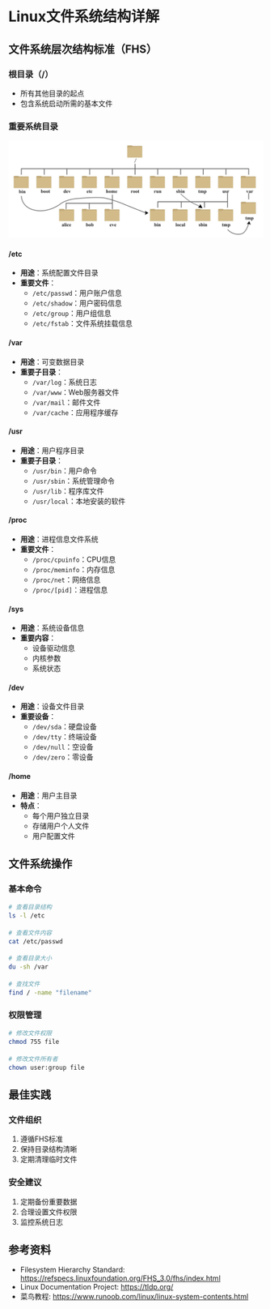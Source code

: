 # Linux文件系统结构详解

## 文件系统层次结构标准（FHS）

### 根目录（/）
- 所有其他目录的起点
- 包含系统启动所需的基本文件

### 重要系统目录

![](../../resource/Linux1.jpg)

#### /etc
- **用途**：系统配置文件目录
- **重要文件**：
  - `/etc/passwd`：用户账户信息
  - `/etc/shadow`：用户密码信息
  - `/etc/group`：用户组信息
  - `/etc/fstab`：文件系统挂载信息

#### /var
- **用途**：可变数据目录
- **重要子目录**：
  - `/var/log`：系统日志
  - `/var/www`：Web服务器文件
  - `/var/mail`：邮件文件
  - `/var/cache`：应用程序缓存

#### /usr
- **用途**：用户程序目录
- **重要子目录**：
  - `/usr/bin`：用户命令
  - `/usr/sbin`：系统管理命令
  - `/usr/lib`：程序库文件
  - `/usr/local`：本地安装的软件

#### /proc
- **用途**：进程信息文件系统
- **重要文件**：
  - `/proc/cpuinfo`：CPU信息
  - `/proc/meminfo`：内存信息
  - `/proc/net`：网络信息
  - `/proc/[pid]`：进程信息

#### /sys
- **用途**：系统设备信息
- **重要内容**：
  - 设备驱动信息
  - 内核参数
  - 系统状态

#### /dev
- **用途**：设备文件目录
- **重要设备**：
  - `/dev/sda`：硬盘设备
  - `/dev/tty`：终端设备
  - `/dev/null`：空设备
  - `/dev/zero`：零设备

#### /home
- **用途**：用户主目录
- **特点**：
  - 每个用户独立目录
  - 存储用户个人文件
  - 用户配置文件

## 文件系统操作

### 基本命令
```bash
# 查看目录结构
ls -l /etc

# 查看文件内容
cat /etc/passwd

# 查看目录大小
du -sh /var

# 查找文件
find / -name "filename"
```

### 权限管理
```bash
# 修改文件权限
chmod 755 file

# 修改文件所有者
chown user:group file
```

## 最佳实践

### 文件组织
1. 遵循FHS标准
2. 保持目录结构清晰
3. 定期清理临时文件

### 安全建议
1. 定期备份重要数据
2. 合理设置文件权限
3. 监控系统日志

## 参考资料
- Filesystem Hierarchy Standard: https://refspecs.linuxfoundation.org/FHS_3.0/fhs/index.html
- Linux Documentation Project: https://tldp.org/ 
- 菜鸟教程: https://www.runoob.com/linux/linux-system-contents.html
